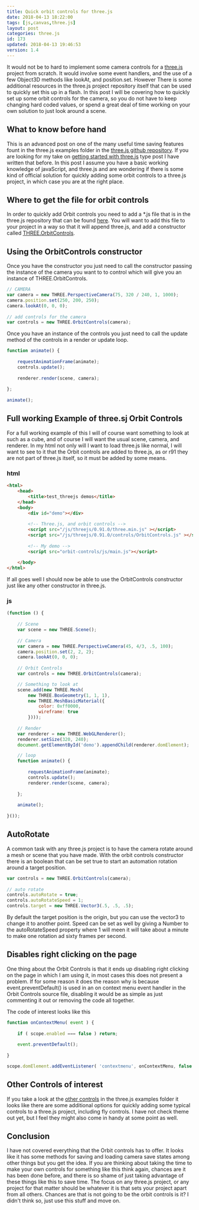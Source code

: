 ```yaml
---
title: Quick orbit controls for three.js
date: 2018-04-13 18:22:00
tags: [js,canvas,three.js]
layout: post
categories: three.js
id: 173
updated: 2018-04-13 19:46:53
version: 1.4
---
```


It would not be to hard to implement some camera controls for a [three.js](https://threejs.org/) project from scratch. It would involve some event handlers, and the use of a few Object3D methods like lookAt, and position.set. However There is some additional resources in the three.js project repository itself that can be used to quickly set this up in a flash. In this post I will be covering how to quickly set up some orbit controls for the camera, so you do not have to keep changing hard coded values, or spend a great deal of time working on your own solution to just look around a scene.


<!-- more -->

## What to know before hand

This is an advanced post on one of the many useful time saving features fount in the three.js examples folder in the [three.js github repository](https://github.com/mrdoob/three.js/tree/r91). If you are looking for my take on [getting started with three.js](/2018/04/04/threejs-getting-started/) type post I have written that before. In this post I assume you have a basic working knowledge of javaScript, and three.js and are wondering if there is some kind of official solution for quickly adding some orbit controls to a three.js project, in which case you are at the right place.

## Where to get the file for orbit controls

In order to quickly add Orbit controls you need to add a \*.js file that is in the three.js repository that can be found [here](https://github.com/mrdoob/three.js/blob/r91/examples/js/controls/OrbitControls.js). You will want to add this file to your project in a way so that it will append three.js, and add a constructor called [THREE.OrbitControls](https://threejs.org/docs/#examples/controls/OrbitControls).


## Using the OrbitControls constructor

Once you have the constructor you just need to call the constructor passing the instance of the camera you want to to control which will give you an instance of THREE.OrbitControls.

```js
// CAMERA
var camera = new THREE.PerspectiveCamera(75, 320 / 240, 1, 1000);
camera.position.set(250, 200, 250);
camera.lookAt(0, 0, 0);
 
// add controls for the camera
var controls = new THREE.OrbitControls(camera);
```

Once you have an instance of the controls you just need to call the update method of the controls in a render or update loop.

```js
function animate() {
 
    requestAnimationFrame(animate);
    controls.update();
 
    renderer.render(scene, camera);
 
};
 
animate();
```

## Full working Example of three.sj Orbit Controls

For a full working example of this I will of course want something to look at such as a cube, and of course I will want the usual scene, camera, and renderer. In my html not only will I want to load three.js like normal, I will want to see to it that the Orbit controls are added to three.js, as or r91 they are not part of three.js itself, so it must be added by some means.

### html
```html
<html>
    <head>
        <title>test_threejs demos</title>
    </head>
    <body>
        <div id="demo"></div>
 
        <!-- Three.js, and orbit controls -->
        <script src="/js/threejs/0.91.0/three.min.js" ></script>
        <script src="/js/threejs/0.91.0/controls/OrbitControls.js" ></script>
 
        <!-- My demo -->
        <script src="orbit-controls/js/main.js"></script>
 
    </body>
</html>
```

If all goes well I should now be able to use the OrbitControls constructor just like any other constructor in three.js.

### js
```js
(function () {
 
    // Scene
    var scene = new THREE.Scene();
 
    // Camera
    var camera = new THREE.PerspectiveCamera(45, 4/3, .5, 100);
    camera.position.set(2, 2, 2);
    camera.lookAt(0, 0, 0);
 
    // Orbit Controls
    var controls = new THREE.OrbitControls(camera);

    // Something to look at
    scene.add(new THREE.Mesh(
        new THREE.BoxGeometry(1, 1, 1), 
        new THREE.MeshBasicMaterial({
            color: 0xff0000,
            wireframe: true
        })));
 
    // Render
    var renderer = new THREE.WebGLRenderer();
    renderer.setSize(320, 240);
    document.getElementById('demo').appendChild(renderer.domElement);

    // loop
    function animate() {
 
        requestAnimationFrame(animate);
        controls.update();
        renderer.render(scene, camera);
 
    };
 
    animate();
 
}());
```

## AutoRotate

A common task with any three.js project is to have the camera rotate around a mesh or scene that you have made. With the orbit controls constructor there is an boolean that can be set true to start an automation rotation around a target position.

```js
var controls = new THREE.OrbitControls(camera);
 
// auto rotate
controls.autoRotate = true;
controls.autoRotateSpeed = 1;
controls.target = new THREE.Vector3(.5, .5, .5);
```

By default the target position is the origin, but you can use the vector3 to change it to another point. Speed can be set as well by giving a Number to the autoRotateSpeed property where 1 will meen it will take about a minute to make one rotation ad sixty frames per second.

## Disables right clicking on the page

One thing about the Orbit Controls is that it ends up disabling right clicking on the page in which I am using it, in most cases this does not present a problem. If for some reason it does the reason why is because event.preventDefault() is used in an on context menu event handler in the Orbit Controls source file, disabling it would be as simple as just commenting it out or removing the code all together.

The code of interest looks like this
```js
function onContextMenu( event ) {
 
    if ( scope.enabled === false ) return;
 
    event.preventDefault();
 
}

scope.domElement.addEventListener( 'contextmenu', onContextMenu, false );
```

## Other Controls of interest

If you take a look at the [other controls](https://github.com/mrdoob/three.js/tree/r91/examples/js/controls) in the three.js examples folder it looks like there are some additional options for quickly adding some typical controls to a three.js project, including fly controls. I have not check theme out yet, but I feel they might also come in handy at some point as well.

## Conclusion

I have not covered everything that the Orbit controls has to offer. It looks like it has some methods for saving and loading camera save states among other things but you get the idea. If you are thinking about taking the time to make your own controls for something like this think again, chances are it has been done before, and there is so shame of just taking advantage of these things like this to save time. The focus on any three.js project, or any project for that matter should be whatever it is that sets your project apart from all others. Chances are that is not going to be the orbit controls is it? I didn't think so, just use this stuff and move on.